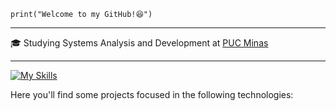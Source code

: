 `print("Welcome to my GitHub!😆")`

---

🎓 Studying Systems Analysis and Development at [PUC Minas](https://www.pucminas.br/destaques/Paginas/default.aspx)

---

[![My Skills](https://skillicons.dev/icons?i=js,html,css)](https://skillicons.dev)

Here you'll find some projects focused in the following technologies:

